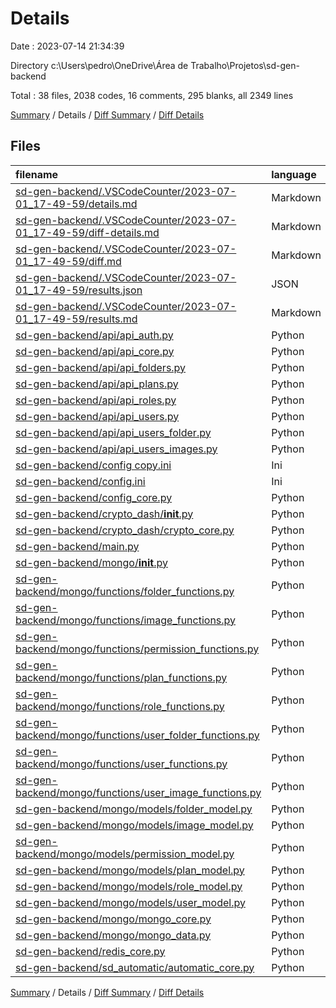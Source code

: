 # Details

Date : 2023-07-14 21:34:39

Directory c:\\Users\\pedro\\OneDrive\\Área de Trabalho\\Projetos\\sd-gen-backend

Total : 38 files,  2038 codes, 16 comments, 295 blanks, all 2349 lines

[Summary](results.md) / Details / [Diff Summary](diff.md) / [Diff Details](diff-details.md)

## Files
| filename | language | code | comment | blank | total |
| :--- | :--- | ---: | ---: | ---: | ---: |
| [sd-gen-backend/.VSCodeCounter/2023-07-01_17-49-59/details.md](/sd-gen-backend/.VSCodeCounter/2023-07-01_17-49-59/details.md) | Markdown | 35 | 0 | 6 | 41 |
| [sd-gen-backend/.VSCodeCounter/2023-07-01_17-49-59/diff-details.md](/sd-gen-backend/.VSCodeCounter/2023-07-01_17-49-59/diff-details.md) | Markdown | 9 | 0 | 6 | 15 |
| [sd-gen-backend/.VSCodeCounter/2023-07-01_17-49-59/diff.md](/sd-gen-backend/.VSCodeCounter/2023-07-01_17-49-59/diff.md) | Markdown | 12 | 0 | 7 | 19 |
| [sd-gen-backend/.VSCodeCounter/2023-07-01_17-49-59/results.json](/sd-gen-backend/.VSCodeCounter/2023-07-01_17-49-59/results.json) | JSON | 1 | 0 | 0 | 1 |
| [sd-gen-backend/.VSCodeCounter/2023-07-01_17-49-59/results.md](/sd-gen-backend/.VSCodeCounter/2023-07-01_17-49-59/results.md) | Markdown | 22 | 0 | 7 | 29 |
| [sd-gen-backend/api/api_auth.py](/sd-gen-backend/api/api_auth.py) | Python | 66 | 0 | 18 | 84 |
| [sd-gen-backend/api/api_core.py](/sd-gen-backend/api/api_core.py) | Python | 36 | 2 | 7 | 45 |
| [sd-gen-backend/api/api_folders.py](/sd-gen-backend/api/api_folders.py) | Python | 65 | 0 | 7 | 72 |
| [sd-gen-backend/api/api_plans.py](/sd-gen-backend/api/api_plans.py) | Python | 92 | 0 | 10 | 102 |
| [sd-gen-backend/api/api_roles.py](/sd-gen-backend/api/api_roles.py) | Python | 70 | 0 | 7 | 77 |
| [sd-gen-backend/api/api_users.py](/sd-gen-backend/api/api_users.py) | Python | 122 | 0 | 7 | 129 |
| [sd-gen-backend/api/api_users_folder.py](/sd-gen-backend/api/api_users_folder.py) | Python | 68 | 0 | 9 | 77 |
| [sd-gen-backend/api/api_users_images.py](/sd-gen-backend/api/api_users_images.py) | Python | 58 | 1 | 5 | 64 |
| [sd-gen-backend/config copy.ini](/sd-gen-backend/config%20copy.ini) | Ini | 17 | 0 | 4 | 21 |
| [sd-gen-backend/config.ini](/sd-gen-backend/config.ini) | Ini | 25 | 0 | 5 | 30 |
| [sd-gen-backend/config_core.py](/sd-gen-backend/config_core.py) | Python | 23 | 8 | 12 | 43 |
| [sd-gen-backend/crypto_dash/__init__.py](/sd-gen-backend/crypto_dash/__init__.py) | Python | 0 | 0 | 1 | 1 |
| [sd-gen-backend/crypto_dash/crypto_core.py](/sd-gen-backend/crypto_dash/crypto_core.py) | Python | 28 | 0 | 8 | 36 |
| [sd-gen-backend/main.py](/sd-gen-backend/main.py) | Python | 12 | 0 | 2 | 14 |
| [sd-gen-backend/mongo/__init__.py](/sd-gen-backend/mongo/__init__.py) | Python | 0 | 0 | 1 | 1 |
| [sd-gen-backend/mongo/functions/folder_functions.py](/sd-gen-backend/mongo/functions/folder_functions.py) | Python | 127 | 0 | 15 | 142 |
| [sd-gen-backend/mongo/functions/image_functions.py](/sd-gen-backend/mongo/functions/image_functions.py) | Python | 15 | 0 | 3 | 18 |
| [sd-gen-backend/mongo/functions/permission_functions.py](/sd-gen-backend/mongo/functions/permission_functions.py) | Python | 34 | 0 | 5 | 39 |
| [sd-gen-backend/mongo/functions/plan_functions.py](/sd-gen-backend/mongo/functions/plan_functions.py) | Python | 87 | 0 | 12 | 99 |
| [sd-gen-backend/mongo/functions/role_functions.py](/sd-gen-backend/mongo/functions/role_functions.py) | Python | 80 | 0 | 8 | 88 |
| [sd-gen-backend/mongo/functions/user_folder_functions.py](/sd-gen-backend/mongo/functions/user_folder_functions.py) | Python | 73 | 0 | 7 | 80 |
| [sd-gen-backend/mongo/functions/user_functions.py](/sd-gen-backend/mongo/functions/user_functions.py) | Python | 164 | 1 | 19 | 184 |
| [sd-gen-backend/mongo/functions/user_image_functions.py](/sd-gen-backend/mongo/functions/user_image_functions.py) | Python | 26 | 0 | 4 | 30 |
| [sd-gen-backend/mongo/models/folder_model.py](/sd-gen-backend/mongo/models/folder_model.py) | Python | 54 | 0 | 7 | 61 |
| [sd-gen-backend/mongo/models/image_model.py](/sd-gen-backend/mongo/models/image_model.py) | Python | 69 | 0 | 7 | 76 |
| [sd-gen-backend/mongo/models/permission_model.py](/sd-gen-backend/mongo/models/permission_model.py) | Python | 19 | 0 | 3 | 22 |
| [sd-gen-backend/mongo/models/plan_model.py](/sd-gen-backend/mongo/models/plan_model.py) | Python | 37 | 0 | 6 | 43 |
| [sd-gen-backend/mongo/models/role_model.py](/sd-gen-backend/mongo/models/role_model.py) | Python | 25 | 0 | 5 | 30 |
| [sd-gen-backend/mongo/models/user_model.py](/sd-gen-backend/mongo/models/user_model.py) | Python | 65 | 0 | 10 | 75 |
| [sd-gen-backend/mongo/mongo_core.py](/sd-gen-backend/mongo/mongo_core.py) | Python | 175 | 3 | 29 | 207 |
| [sd-gen-backend/mongo/mongo_data.py](/sd-gen-backend/mongo/mongo_data.py) | Python | 90 | 1 | 13 | 104 |
| [sd-gen-backend/redis_core.py](/sd-gen-backend/redis_core.py) | Python | 125 | 0 | 10 | 135 |
| [sd-gen-backend/sd_automatic/automatic_core.py](/sd-gen-backend/sd_automatic/automatic_core.py) | Python | 12 | 0 | 3 | 15 |

[Summary](results.md) / Details / [Diff Summary](diff.md) / [Diff Details](diff-details.md)